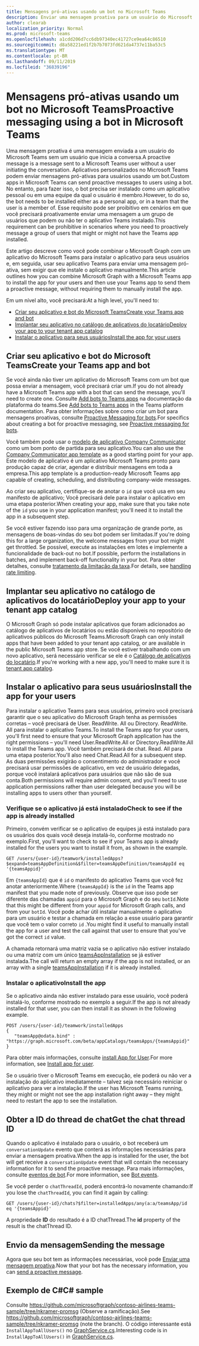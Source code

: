 ```yaml
---
title: Mensagens pró-ativas usando um bot no Microsoft Teams
description: Enviar uma mensagem proativa para um usuário do Microsoft Teams com um aplicativo personalizado instalando primeiro o bot usando o Microsoft Graph.
author: clearab
localization_priority: Normal
ms.prod: microsoft-teams
ms.openlocfilehash: a1cdd206d7cc6db97340ec41727ce9ea64c86510
ms.sourcegitcommit: d8a58221ed1f2b7b7073fd621da4737e11ba53c5
ms.translationtype: MT
ms.contentlocale: pt-BR
ms.lasthandoff: 09/11/2019
ms.locfileid: "36839196"
---
```

# <a name="proactive-messaging-using-a-bot-in-microsoft-teams"></a><span data-ttu-id="72d77-103">Mensagens pró-ativas usando um bot no Microsoft Teams</span><span class="sxs-lookup"><span data-stu-id="72d77-103">Proactive messaging using a bot in Microsoft Teams</span></span>

<span data-ttu-id="72d77-104">Uma mensagem proativa é uma mensagem enviada a um usuário do Microsoft Teams sem um usuário que inicia a conversa.</span><span class="sxs-lookup"><span data-stu-id="72d77-104">A proactive message is a message sent to a Microsoft Teams user without a user initiating the conversation.</span></span> <span data-ttu-id="72d77-105">Aplicativos personalizados no Microsoft Teams podem enviar mensagens pró-ativas para usuários usando um bot.</span><span class="sxs-lookup"><span data-stu-id="72d77-105">Custom apps in Microsoft Teams can send proactive messages to users using a bot.</span></span> <span data-ttu-id="72d77-106">No entanto, para fazer isso, o bot precisa ser instalado como um aplicativo pessoal ou em uma equipe da qual o usuário é membro.</span><span class="sxs-lookup"><span data-stu-id="72d77-106">However, to do so, the bot needs to be installed either as a personal app, or in a team that the user is a member of.</span></span> <span data-ttu-id="72d77-107">Esse requisito pode ser proibitivo em cenários em que você precisará proativamente enviar uma mensagem a um grupo de usuários que podem ou não ter o aplicativo Teams instalado.</span><span class="sxs-lookup"><span data-stu-id="72d77-107">This requirement can be prohibitive in scenarios where you need to proactively message a group of users that might or might not have the Teams app installed.</span></span>

<span data-ttu-id="72d77-108">Este artigo descreve como você pode combinar o Microsoft Graph com um aplicativo do Microsoft Teams para instalar o aplicativo para seus usuários e, em seguida, usar seu aplicativo Teams para enviar uma mensagem pró-ativa, sem exigir que ele instale o aplicativo manualmente.</span><span class="sxs-lookup"><span data-stu-id="72d77-108">This article outlines how you can combine Microsoft Graph with a Microsoft Teams app to install the app for your users and then use your Teams app to send them a proactive message, without requiring them to manually install the app.</span></span>

<span data-ttu-id="72d77-109">Em um nível alto, você precisará:</span><span class="sxs-lookup"><span data-stu-id="72d77-109">At a high level, you'll need to:</span></span>

* [<span data-ttu-id="72d77-110">Criar seu aplicativo e bot do Microsoft Teams</span><span class="sxs-lookup"><span data-stu-id="72d77-110">Create your Teams app and bot</span></span>](#create-your-teams-app-and-bot)
* [<span data-ttu-id="72d77-111">Implantar seu aplicativo no catálogo de aplicativos do locatário</span><span class="sxs-lookup"><span data-stu-id="72d77-111">Deploy your app to your tenant app catalog</span></span>](#deploy-your-app-to-your-tenant-app-catalog)
* [<span data-ttu-id="72d77-112">Instalar o aplicativo para seus usuários</span><span class="sxs-lookup"><span data-stu-id="72d77-112">Install the app for your users</span></span>](#install-the-app-for-your-users)

## <a name="create-your-teams-app-and-bot"></a><span data-ttu-id="72d77-113">Criar seu aplicativo e bot do Microsoft Teams</span><span class="sxs-lookup"><span data-stu-id="72d77-113">Create your Teams app and bot</span></span>

<span data-ttu-id="72d77-114">Se você ainda não tiver um aplicativo do Microsoft Teams com um bot que possa enviar a mensagem, você precisará criar um.</span><span class="sxs-lookup"><span data-stu-id="72d77-114">If you do not already have a Microsoft Teams app with a bot that can send the message, you'll need to create one.</span></span> <span data-ttu-id="72d77-115">Consulte [Add bots to Teams apps](https://docs.microsoft.com/microsoftteams/platform/concepts/bots/bots-overview) na documentação da plataforma do teams.</span><span class="sxs-lookup"><span data-stu-id="72d77-115">See [Add bots to Teams apps](https://docs.microsoft.com/microsoftteams/platform/concepts/bots/bots-overview) in the Teams platform documentation.</span></span> <span data-ttu-id="72d77-116">Para obter informações sobre como criar um bot para mensagens proativas, consulte [Proactive Messaging for bots](https://docs.microsoft.com/microsoftteams/platform/concepts/bots/bot-conversations/bots-conv-proactive).</span><span class="sxs-lookup"><span data-stu-id="72d77-116">For specifics about creating a bot for proactive messaging, see [Proactive messaging for bots](https://docs.microsoft.com/microsoftteams/platform/concepts/bots/bot-conversations/bots-conv-proactive).</span></span>

<span data-ttu-id="72d77-117">Você também pode usar o [modelo de aplicativo Company Communicator](https://github.com/OfficeDev/microsoft-teams-company-communicator-app) como um bom ponto de partida para seu aplicativo.</span><span class="sxs-lookup"><span data-stu-id="72d77-117">You can also use the [Company Communicator app template](https://github.com/OfficeDev/microsoft-teams-company-communicator-app) as a good starting point for your app.</span></span> <span data-ttu-id="72d77-118">Este modelo de aplicativo é um aplicativo Microsoft Teams pronto para produção capaz de criar, agendar e distribuir mensagens em toda a empresa.</span><span class="sxs-lookup"><span data-stu-id="72d77-118">This app template is a production-ready Microsoft Teams app capable of creating, scheduling, and distributing company-wide messages.</span></span>

<span data-ttu-id="72d77-119">Ao criar seu aplicativo, certifique-se de anotar o `id` que você usa em seu manifesto de aplicativo; Você precisará dele para instalar o aplicativo em uma etapa posterior.</span><span class="sxs-lookup"><span data-stu-id="72d77-119">When creating your app, make sure that you take note of the `id` you use in your application manifest; you'll need it to install the app in a subsequent step.</span></span>

<span data-ttu-id="72d77-120">Se você estiver fazendo isso para uma organização de grande porte, as mensagens de boas-vindas do seu bot podem ser limitadas.</span><span class="sxs-lookup"><span data-stu-id="72d77-120">If you're doing this for a large organization, the welcome messages from your bot might get throttled.</span></span> <span data-ttu-id="72d77-121">Se possível, execute as instalações em lotes e implemente a funcionalidade de back-out no bot.</span><span class="sxs-lookup"><span data-stu-id="72d77-121">If possible, perform the installations in batches, and implement back-off functionality in your bot.</span></span> <span data-ttu-id="72d77-122">Para obter detalhes, consulte [tratamento da limitação da taxa](/microsoftteams/platform/concepts/bots/rate-limit).</span><span class="sxs-lookup"><span data-stu-id="72d77-122">For details, see [handling rate limiting](/microsoftteams/platform/concepts/bots/rate-limit).</span></span>

## <a name="deploy-your-app-to-your-tenant-app-catalog"></a><span data-ttu-id="72d77-123">Implantar seu aplicativo no catálogo de aplicativos do locatário</span><span class="sxs-lookup"><span data-stu-id="72d77-123">Deploy your app to your tenant app catalog</span></span>

<span data-ttu-id="72d77-124">O Microsoft Graph só pode instalar aplicativos que foram adicionados ao catálogo de aplicativos de locatários ou estão disponíveis no repositório de aplicativos públicos do Microsoft Teams.</span><span class="sxs-lookup"><span data-stu-id="72d77-124">Microsoft Graph can only install apps that have been added to your tenant app catalog, or are available in the public Microsoft Teams app store.</span></span> <span data-ttu-id="72d77-125">Se você estiver trabalhando com um novo aplicativo, será necessário verificar se ele é o [Catálogo de aplicativos do locatário](https://docs.microsoft.com/microsoftteams/platform/publishing/apps-publish#microsoft-teams-tenant-app-catalog).</span><span class="sxs-lookup"><span data-stu-id="72d77-125">If you're working with a new app, you'll need to make sure it is [tenant app catalog](https://docs.microsoft.com/microsoftteams/platform/publishing/apps-publish#microsoft-teams-tenant-app-catalog).</span></span>

## <a name="install-the-app-for-your-users"></a><span data-ttu-id="72d77-126">Instalar o aplicativo para seus usuários</span><span class="sxs-lookup"><span data-stu-id="72d77-126">Install the app for your users</span></span>

<span data-ttu-id="72d77-127">Para instalar o aplicativo Teams para seus usuários, primeiro você precisará garantir que o seu aplicativo do Microsoft Graph tenha as permissões corretas – você precisará de User. ReadWrite. All ou Directory. ReadWrite. All para instalar o aplicativo Teams.</span><span class="sxs-lookup"><span data-stu-id="72d77-127">To install the Teams app for your users, you'll first need to ensure that your Microsoft Graph application has the right permissions – you'll need User.ReadWrite.All or Directory.ReadWrite.All to install the Teams app.</span></span> <span data-ttu-id="72d77-128">Você também precisará de chat. Read. All para uma etapa posterior.</span><span class="sxs-lookup"><span data-stu-id="72d77-128">You'll also need Chat.Read.All for a subsequent step.</span></span> <span data-ttu-id="72d77-129">As duas permissões exigirão o consentimento do administrador e você precisará usar permissões de aplicativo, em vez de usuário delegadas, porque você instalará aplicativos para usuários que não são de sua conta.</span><span class="sxs-lookup"><span data-stu-id="72d77-129">Both permissions will require admin consent, and you'll need to use application permissions rather than user delegated because you will be installing apps to users other than yourself.</span></span>

### <a name="check-to-see-if-the-app-is-already-installed"></a><span data-ttu-id="72d77-130">Verifique se o aplicativo já está instalado</span><span class="sxs-lookup"><span data-stu-id="72d77-130">Check to see if the app is already installed</span></span>

<span data-ttu-id="72d77-131">Primeiro, convém verificar se o aplicativo de equipes já está instalado para os usuários dos quais você deseja instalá-lo, conforme mostrado no exemplo.</span><span class="sxs-lookup"><span data-stu-id="72d77-131">First, you'll want to check to see if your Teams app is already installed for the users you want to install it from, as shown in the example.</span></span>

```http
GET /users/{user-id}/teamwork/installedApps?$expand=teamsAppDefinition&$filter=teamsAppDefinition/teamsAppId eq '{teamsAppid}'
```

<span data-ttu-id="72d77-132">Em `{teamsAppId}` que é `id` o manifesto do aplicativo Teams que você fez anotar anteriormente.</span><span class="sxs-lookup"><span data-stu-id="72d77-132">Where `{teamsAppId}` is the `id` in the Teams app manifest that you made note of previously.</span></span> <span data-ttu-id="72d77-133">Observe que isso pode ser diferente das chamadas `appid` para o Microsoft Graph e do seu `botId`.</span><span class="sxs-lookup"><span data-stu-id="72d77-133">Note that this might be different from your `appid` for Microsoft Graph calls, and from your `botId`.</span></span> <span data-ttu-id="72d77-134">Você pode achar útil instalar manualmente o aplicativo para um usuário e testar a chamada em relação a esse usuário para garantir que você tem o valor correto `id` .</span><span class="sxs-lookup"><span data-stu-id="72d77-134">You might find it useful to manually install the app for a user and test the call against that user to ensure that you've got the correct `id` value.</span></span>

<span data-ttu-id="72d77-135">A chamada retornará uma matriz vazia se o aplicativo não estiver instalado ou uma matriz com um único [teamsAppInstallation](/graph/api/resources/teamsappinstallation?view=graph-rest-beta) se já estiver instalada.</span><span class="sxs-lookup"><span data-stu-id="72d77-135">The call will return an empty array if the app is not installed, or an array with a single [teamsAppInstallation](/graph/api/resources/teamsappinstallation?view=graph-rest-beta) if it is already installed.</span></span>

### <a name="install-the-app"></a><span data-ttu-id="72d77-136">Instalar o aplicativo</span><span class="sxs-lookup"><span data-stu-id="72d77-136">Install the app</span></span>

<span data-ttu-id="72d77-137">Se o aplicativo ainda não estiver instalado para esse usuário, você poderá instalá-lo, conforme mostrado no exemplo a seguir.</span><span class="sxs-lookup"><span data-stu-id="72d77-137">If the app is not already installed for that user, you can then install it as shown in the following example.</span></span>

```http
POST /users/{user-id}/teamwork/installedApps
{
   "teamsApp@odata.bind" : "https://graph.microsoft.com/beta/appCatalogs/teamsApps/{teamsAppid}"
}
```

<span data-ttu-id="72d77-138">Para obter mais informações, consulte [install App for User](/graph/api/user-add-teamsappinstallation?view=graph-rest-beta).</span><span class="sxs-lookup"><span data-stu-id="72d77-138">For more information, see [Install app for user](/graph/api/user-add-teamsappinstallation?view=graph-rest-beta).</span></span>

<span data-ttu-id="72d77-139">Se o usuário tiver o Microsoft Teams em execução, ele poderá ou não ver a instalação do aplicativo imediatamente – talvez seja necessário reiniciar o aplicativo para ver a instalação.</span><span class="sxs-lookup"><span data-stu-id="72d77-139">If the user has Microsoft Teams running, they might or might not see the app installation right away – they might need to restart the app to see the installation.</span></span>

## <a name="get-the-chat-thread-id"></a><span data-ttu-id="72d77-140">Obter a ID do thread de chat</span><span class="sxs-lookup"><span data-stu-id="72d77-140">Get the chat thread ID</span></span>

<span data-ttu-id="72d77-141">Quando o aplicativo é instalado para o usuário, o bot receberá um `conversationUpdate` evento que conterá as informações necessárias para enviar a mensagem proativa.</span><span class="sxs-lookup"><span data-stu-id="72d77-141">When the app is installed for the user, the bot will get receive a `conversationUpdate` event that will contain the necessary information for it to send the proactive message.</span></span> <span data-ttu-id="72d77-142">Para mais informações, consulte [eventos de bot](https://docs.microsoft.com/microsoftteams/platform/concepts/bots/bots-notifications).</span><span class="sxs-lookup"><span data-stu-id="72d77-142">For more information, see [Bot events](https://docs.microsoft.com/microsoftteams/platform/concepts/bots/bots-notifications).</span></span>

<span data-ttu-id="72d77-143">Se você perder o `chatThreadId`, poderá encontrá-lo novamente chamando:</span><span class="sxs-lookup"><span data-stu-id="72d77-143">If you lose the `chatThreadId`, you can find it again by calling:</span></span>

```http
GET /users/{user-id}/chats?$filter=installedApps/any(a:a/teamsApp/id eq '{teamsAppid}'
```

<span data-ttu-id="72d77-144">A propriedade **ID** do resultado é a ID chatThread.</span><span class="sxs-lookup"><span data-stu-id="72d77-144">The **id** property of the result is the chatThread ID.</span></span>

## <a name="sending-the-message"></a><span data-ttu-id="72d77-145">Envio da mensagem</span><span class="sxs-lookup"><span data-stu-id="72d77-145">Sending the message</span></span>

<span data-ttu-id="72d77-146">Agora que seu bot tem as informações necessárias, você pode [Enviar uma mensagem proativa](https://docs.microsoft.com/microsoftteams/platform/concepts/bots/bot-conversations/bots-conv-proactive).</span><span class="sxs-lookup"><span data-stu-id="72d77-146">Now that your bot has the necessary information, you can [send a proactive message](https://docs.microsoft.com/microsoftteams/platform/concepts/bots/bot-conversations/bots-conv-proactive).</span></span>

## <a name="c-sample"></a><span data-ttu-id="72d77-147">Exemplo de C#</span><span class="sxs-lookup"><span data-stu-id="72d77-147">C# sample</span></span>

<span data-ttu-id="72d77-148">Consulte https://github.com/microsoftgraph/contoso-airlines-teams-sample/tree/nkramer-promsg (Observe a ramificação).</span><span class="sxs-lookup"><span data-stu-id="72d77-148">See https://github.com/microsoftgraph/contoso-airlines-teams-sample/tree/nkramer-promsg (note the branch).</span></span>
<span data-ttu-id="72d77-149">O código interessante está `InstallAppToAllUsers()` no [GraphService.cs](https://github.com/microsoftgraph/contoso-airlines-teams-sample/blob/nkramer-promsg/project/Models/GraphService.cs).</span><span class="sxs-lookup"><span data-stu-id="72d77-149">Interesting code is in `InstallAppToAllUsers()` in [GraphService.cs](https://github.com/microsoftgraph/contoso-airlines-teams-sample/blob/nkramer-promsg/project/Models/GraphService.cs).</span></span>
